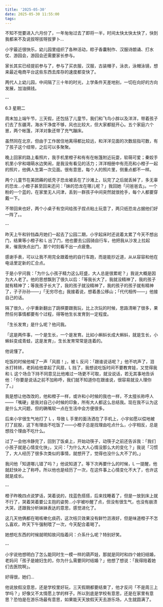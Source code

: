 ```yaml
---
title: '2025-05-30'
date: 2025-05-30 11:55:00
tags:
---
```


不知不觉要进入六月份了，一年匆匆过去了即将一半，时间太快太快太快了，快到我都来不及说拔呀拔呀拔萝卜...

小宇最近很快乐，幼儿园里组织了各种活动，粽子香囊制作、汉服诗朗诵、打水仗、游园会，游园会还需要家长参与。

家长其实已经提前参与了，参与了买衣服，汉服，古装帽子，泳衣，泳帽泳镜，想来最近电商平台这些东西去库存的速度都变快了。

两代人上幼儿园，中间隔了三十年的时光，上学条件天差地别，一切在向好的方向发展，加油搞钱。

--

6.3 星期二

周末加上端午节，三天假，还包括了儿童节，我们和飞鸟小胖以及洋洋，带着孩子们去了东疆湾，海水干净度不够，风也比较大，但大家都挺开心。五个家庭六个崽，两个帐篷，洋洋对象还带了充气蹦床。

虽然同在北京，但由于工作居住地离得都比较远，和洋洋见面的次数屈指可数，有了孩子这个纽带，之后可以多聚聚。

晚上回家的路上看照片，我手机里橙子和有有在帐篷附近玩耍，软萌可爱；秦姣手机里小宇和翊萌水边笑闹，是我没有看见的活力；洋洋相册中有亮亮和小橙子一起的照片，他俩人生第一次见面。很有意思，每个人的照片里，侧重点都不一样。

两个儿童节在美团薅的纸壳子恐龙被丢在了沙滩上，玩完了之后就丢掉了，多无辜的恐龙...小橙子甚至回来还问：「妹的恐龙在哪儿呢？」我回她「问爸爸去」。一个粉的一个蓝的，在家里无人问津，丢到一群孩子中间突然就很抢手，每个人都要穿戴一下。

不带回来也好，两个小桌子有空间给孩子捏点粘土玩意了，两只纸恐龙占据他们好一阵了。。

--

昨天上午和铃铛森月她们一起去了公园二期，小宇起床时还说着太累了今天不想出门，结果等小橙子和 L 出了门，他也要去公园骑自行车，他把我从沙发上拉起来，催我快点出门，那个时刻看不出一点疲惫。

感谢手表，可以让我不用完全跟着他的自行车跑，而是能抄近道，从从容容和他在电话里定新的汇合点。

于是小宇问我：「为什么小孩子精力这么旺盛，大人总是很累呢？」我说大概是因为大人老了。他的思想飘到了很久以后：「等我长大了，我就没精神了，我的孩子就有精神了；等我孩子长大了，我的孩子就没精神了，我的孩子的孩子就有精神了，子子孙孙——」「无穷尽也」我接着说，想着愚公移山；「代代相传——」他接自己的话。

隔了很久，小宇重新翻出了跳棋要跟我玩，比上次玩的时候，思路清晰了很多，果然任何事情都要有个过程，得等他生长发育到一定程度。

「生长发育」是什么呢？他问我。

「这是两件事，一个是生长，一个是发育。比如小蝌蚪长成大蝌蚪，就是生长，小蝌蚪变成青蛙，这是发育」，生长发育常常是连着的。

他说懂了。

吃饭的时候他喊了一声「风扇！」，被 L 反问：「跟谁说话呢？」他不吭声了，泪水打转转，老妈给他拿起了风扇，L 挡了，我想说吃饭时间不要教育娃，又觉得我和 L 这个场合下持不同意见比他难过一场更不可取，就没说话，若无其事地告诉他：「你要是说话之前不加称呼，我们就不知道你在跟谁说，很容易就没人理你了。」

我是想让他改改的，他和橙子一样，或许和小时候的我也一样，不太擅长称呼人——「嘴硬」是我对自己小时候的印象，所有大人都这么总结我。现在我不认为这是什么大问题，但的确嘴软一点在生活中会方便很多。

后来小宇很生气地打了 L ，导致 L 手里的面汤洒在了手机上，小宇如愿以偿地被打了屁股，这下有理由不吃饭了——小橙子总是找理由吃点什么，小宇相反，总是想找个理由不吃什么。

过了一会他冷静完了，回到了饭桌上，开始动筷子，动筷子之前还告诉我：「我们小孩子就是心情变化快」，又问：「为什么大人心情没那么大的变化？」我说「习惯了，大人经历了很多次类似的事情，就想开了，觉得也没什么大不了的。」

我问他「知道哪儿错了吗？」他说知道了。等下次再要什么的时候，L 一提醒，他就赶快补上了称呼。所以他也是经历了一次，在这件事上心情变化不大了，也许这就是成长。

--

橙子昨晚四点说梦话，哭着说的，找蓝色搭搭，后来找睡着了，但是一放到床上就不行了，哭着哭着要公主抱的姿势...小宇被吵醒了点，但没有很生气，也没有崩溃大哭，还跟我分析妹妹表达的意思，感觉进化了。

这几天他俩都在喝咳嗽化痰药，这次桔贝效果没有鲜竹沥液好，但是味道橙子不怎么喜欢，昨天下午强制喂了一次，今天配合着喝了。

她想吃东西的时候就明知故问指着问：介系什么呢？特别好笑。

--

小宇说他想明白了怎么能同时生一模一样的葫芦娃，那就是同时和四个媳妇结婚，老妈问「孩子是媳妇生的，你为什么需要同时结婚？」他想了想说：「我得陪着她们去医院啊」。

好得很，她们...

他说放假没意思，还是学校里好玩，三天假期都要结束了，他才反问「不是周三上学吗？」好像又不太情愿上学的样子。所以到底是学校有意思，还是在家里有意思？恐怕是在游乐场最有意思，如果能天天放假天天去游乐场，人生就圆满了。



